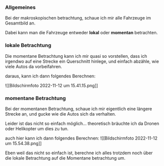 ### Allgemeines
Bei der makroskopischen betrachtung, schaue ich mir alle Fahrzeuge im Gesamtbild an.

Dabei kann man die Fahrzeuge entweder **lokal** oder **momentan** betrachten.

### lokale Betrachtung
Die momentane Betrachtung kann ich mir quasi so vorstellen, dass ich irgendwo auf eine Strecke ein Querschnitt hinlege, und einfach abzähle, wie viele Autos da vorbeifahren.

daraus, kann ich dann folgendes Berechnen:

![[Bildschirm­foto 2022-11-12 um 15.41.15.png]]

### momentane Betrachtung
Bei der momentanen Betrachtung, schaue ich mir eigentlich eine längere Strecke an, und gucke wie die Autos sich da verhalten.

Leider ist das nicht so einfach möglich... theoretisch bräuchte ich da Dronen oder Helikopter um dies zu tun.

auch hier kann ich dann folgendes Berechnen:
![[Bildschirm­foto 2022-11-12 um 15.54.38.png]]

Eben weil das nicht so einfach ist, berechne ich alles trotzdem noch über die lokale Betrachtung auf die Momentane betrachtung um.



